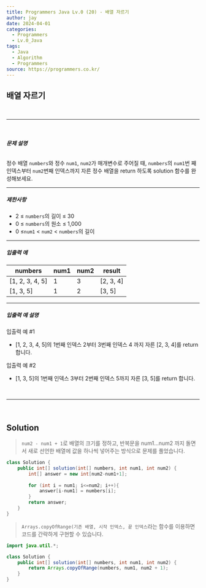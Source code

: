 ```yaml
---
title: Programmers Java Lv.0 (20) - 배열 자르기
author: jay
date: 2024-04-01
categories:
  - Programmers
  - Lv.0_Java
tags:
  - Java
  - Algorithm
  - Programmers
source: https://programmers.co.kr/
---
```

## **배열 자르기**

<br />

---

<br/>

###### **문제 설명**

정수 배열 `numbers`와 정수 `num1`, `num2`가 매개변수로 주어질 때, `numbers`의 `num1`번 째 인덱스부터 `num2`번째 인덱스까지 자른 정수 배열을 return 하도록 solution 함수를 완성해보세요.

---

##### **제한사항**

- 2 ≤ `numbers`의 길이 ≤ 30
- 0 ≤ `numbers`의 원소 ≤ 1,000
- 0 ≤`num1` < `num2` < `numbers`의 길이

---

##### **입출력 예**

|numbers|num1|num2|result|
|---|---|---|---|
|[1, 2, 3, 4, 5]|1|3|[2, 3, 4]|
|[1, 3, 5]|1|2|[3, 5]|

---

##### **입출력 예 설명**

입출력 예 #1

- [1, 2, 3, 4, 5]의 1번째 인덱스 2부터 3번째 인덱스 4 까지 자른 [2, 3, 4]를 return 합니다.

입출력 예 #2

- [1, 3, 5]의 1번째 인덱스 3부터 2번째 인덱스 5까지 자른 [3, 5]를 return 합니다.

<br />

---

<br/>

## **Solution**

> `num2 - num1 + 1`로 배열의 크기를 정하고, 반복문을 num1...num2 까지 돌면서 새로 선언한 배열에 값을 하나씩 넣어주는 방식으로 문제를 풀었습니다.

```java
class Solution {
    public int[] solution(int[] numbers, int num1, int num2) {
        int[] answer = new int[num2-num1+1];
        
        for (int i = num1; i<=num2; i++){
            answer[i-num1] = numbers[i];
        }
        return answer;
    }
}
```

> `Arrays.copyOfRange(기존 배열, 시작 인덱스, 끝 인덱스`라는 함수를 이용하면 코드를 간략하게 구현할 수 있습니다.

```java
import java.util.*;

class Solution {
    public int[] solution(int[] numbers, int num1, int num2) {
        return Arrays.copyOfRange(numbers, num1, num2 + 1);
    }
}
```